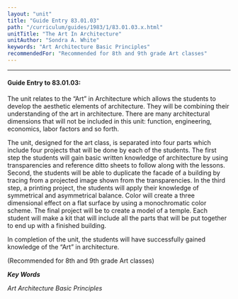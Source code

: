 ```yaml
---
layout: "unit"
title: "Guide Entry 83.01.03"
path: "/curriculum/guides/1983/1/83.01.03.x.html"
unitTitle: "The Art In Architecture"
unitAuthor: "Sondra A. White"
keywords: "Art Architecture Basic Principles"
recommendedFor: "Recommended for 8th and 9th grade Art classes"
---
```

<body>
<hr/>
 <h4>
  Guide Entry to 83.01.03:
 </h4>
 The unit relates to the “Art” in Architecture which allows the students to develop the aesthetic elements of architecture.  They will be combining their understanding of the art in architecture.  There are many architectural dimensions that will not be included in this unit: function, engineering, economics, labor factors and so forth.
 <p>
  The unit, designed for the art class, is separated into four parts which include four projects that will be done by each of the students.  The first step the students will gain basic written knowledge of architecture by using transparencies and reference ditto sheets to follow along with the lessons.  Second, the students will be able to duplicate the facade of a building by tracing from a projected image shown from the transparencies.  In the third step, a printing project, the students will apply their knowledge of symmetrical and asymmetrical balance.  Color will create a three dimensional effect on a flat surface by using a monochromatic color scheme.  The final project will be to create a model of a temple.  Each student will make a kit that will include all the parts that will be put together to end up with a finished building.
 </p>
 <p>
  In completion of the unit, the students will have successfully gained knowledge of the “Art” in architecture.
 </p>
 <p>
  (Recommended for 8th and 9th grade Art classes)
 </p>
<p>
  <b>
   <i>
    Key Words
   </i>
  </b>
  <br/>
 </p>
 <p>
  <i>
   Art Architecture Basic Principles
  </i>
 </p>

</body>